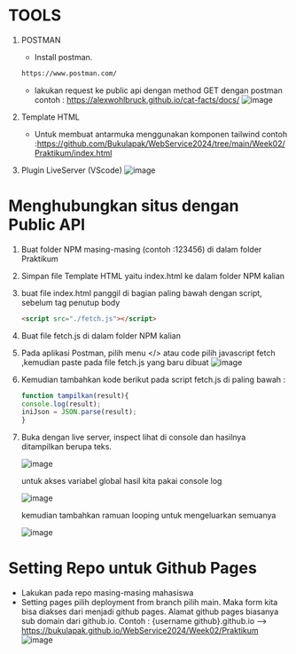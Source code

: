 # TOOLS

1. POSTMAN
   * Install postman.
   ```sh
   https://www.postman.com/
   ```
   * lakukan request ke public api dengan method GET dengan postman contoh : https://alexwohlbruck.github.io/cat-facts/docs/
   ![image](https://user-images.githubusercontent.com/26703717/220868366-271e81d8-707e-4611-9aa7-74f8b31cd008.png)
   
2. Template HTML
   * Untuk membuat antarmuka menggunakan komponen tailwind contoh :https://github.com/Bukulapak/WebService2024/tree/main/Week02/Praktikum/index.html
   
3. Plugin LiveServer (VScode)
   ![image](https://user-images.githubusercontent.com/11188109/218396548-483f109a-c88c-4bc6-96d0-5d784a447556.png)

# Menghubungkan situs dengan Public API

1. Buat folder NPM masing-masing (contoh :123456) di dalam folder Praktikum
2. Simpan file Template HTML yaitu index.html ke dalam folder NPM kalian
3. buat file index.html panggil di bagian paling bawah dengan script, sebelum tag penutup body
   ```html
   <script src="./fetch.js"></script>
   ```
4. Buat file fetch.js di dalam folder NPM kalian
5. Pada aplikasi Postman, pilih menu </> atau code pilih javascript fetch ,kemudian paste pada file fetch.js yang baru dibuat
   ![image](https://user-images.githubusercontent.com/26703717/220873867-a5685abb-3e1b-43ce-a1dc-57a5b3b38065.png)
6. Kemudian tambahkan kode berikut pada script fetch.js di paling bawah :
    ```js
    function tampilkan(result){
    console.log(result);
    iniJson = JSON.parse(result);
    }
    ```
7. Buka dengan live server, inspect lihat di console dan hasilnya ditampilkan berupa teks.

    ![image](https://github.com/Bukulapak/WebService2024/assets/26703717/cde521d7-f30b-484c-bbda-fd2897375efa)
    
    untuk akses variabel global hasil kita pakai console log
    
    ![image](https://github.com/Bukulapak/WebService2024/assets/26703717/d78693ed-017f-4a71-ad8b-8bd13a6bd57b)
    
    kemudian tambahkan ramuan looping untuk mengeluarkan semuanya
    
    ![image](https://github.com/Bukulapak/WebService2024/assets/26703717/756f45cf-77ef-4d9e-8280-d7c336151592)
    
# Setting Repo untuk Github Pages
  * Lakukan pada repo masing-masing mahasiswa
  * Setting pages pilih deployment from branch pilih main. Maka form kita bisa diakses dari menjadi github pages. Alamat github pages biasanya sub domain dari github.io. Contoh : {username github}.github.io --> https://bukulapak.github.io/WebService2024/Week02/Praktikum
  ![image](https://github.com/Bukulapak/WebService2024/assets/26703717/51759110-b433-44c4-a7e1-76fe60c2616e)